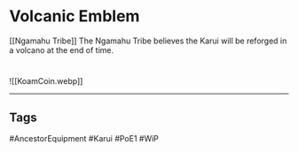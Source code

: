 # Volcanic Emblem
[[Ngamahu Tribe]]
The Ngamahu Tribe believes the Karui will be reforged in a volcano at the end of time.

#
![[KoamCoin.webp]]

---
## Tags
#AncestorEquipment
#Karui
#PoE1 
#WiP 